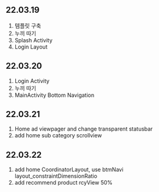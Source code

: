 ## 22.03.19

1. 템플릿 구축
2. 누끼 따기
3. Splash Activity
4. Login Layout

## 22.03.20

1. Login Activity
2. 누끼 따기
3. MainActivity Bottom Navigation

## 22.03.21

1. Home ad viewpager and change transparent statusbar
2. add home sub category scrollview

## 22.03.22

1. add home CoordinatorLayout, use btmNavi layout_constraintDimensionRatio
2. add recommend product rcyView 50%
